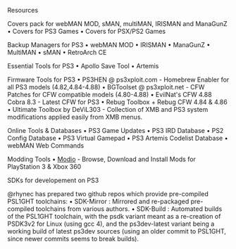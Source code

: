 
Resources

Covers pack for webMAN MOD, sMAN, multiMAN, IRISMAN and ManaGunZ
• Covers for PS3 Games
• Covers for PSX/PS2 Games

Backup Managers for PS3
• webMAN MOD
• IRISMAN
• ManaGunZ
• MultiMAN
• sMAN
• RetroArch CE

Essential Tools for PS3
• Apollo Save Tool
• Artemis

Firmware Tools for PS3
• PS3HEN @ ps3xploit.com - Homebrew Enabler for all PS3 models (4.82,4.84-4.88)
• BGToolset @ ps3xploit.net - CFW Patches for CFW compatible models (4.80-4.88)
• EvilNat's CFW 4.88 Cobra 8.3 - Latest CFW for PS3
• Rebug Toolbox + Rebug CFW 4.84 & 4.86
• Ultimate Toolbox by DeViL303 - Collection of XMB and PS3 system modifications applied easily from XMB menus.

Online Tools & Databases
• PS3 Game Updates
• PS3 IRD Database
• PS2 Config Database
• PS3 Virtual Gamepad
• PS3 Artemis Codelist Database
• webMAN Web Commands

Modding Tools
• [Modio](https://github.com/ohhsodead/modio) - Browse, Download and Install Mods for PlayStation 3 & Xbox 360

SDKs for developement on PS3

@rhynec has prepared two github repos which provide pre-compiled PSL1GHT toolchains:
• SDK-Mirror : Mirrored and re-packaged pre-compiled toolchains from various authors.
• SDK-Build : Automated builds of the PSL1GHT toolchain, with the psdk variant meant as a re-creation of PSDK3v2 for Linux (using gcc 4), and the ps3dev-latest variant being a working build of latest ps3dev sources (using an older commit to PSL1GHT, since newer commits seems to break builds).

